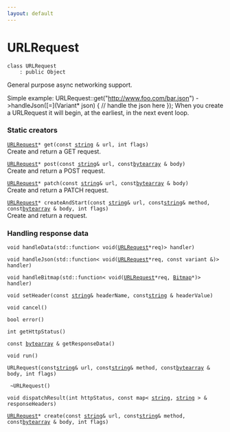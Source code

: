 ```yaml
---
layout: default
---
```


# URLRequest

```
class URLRequest
    : public Object
```


General purpose async networking support.     

Simple example:  URLRequest::get("http://www.foo.com/bar.json") ->handleJson([=](Variant* json) { // handle the json here });  When you create a URLRequest it will begin, at the earliest, in the next event loop.     
### Static creators

[`URLRequest`](/ref/app_group/URLRequest)`* get(const `[`string`](/ref/base_group/string)` & url, int flags)`<br>Create and return a GET request.

[`URLRequest`](/ref/app_group/URLRequest)`* post(const `[`string`](/ref/base_group/string)` & url, const `[`bytearray`](/ref/base_group/bytearray)` & body)`<br>Create and return a POST request.

[`URLRequest`](/ref/app_group/URLRequest)`* patch(const `[`string`](/ref/base_group/string)` & url, const `[`bytearray`](/ref/base_group/bytearray)` & body)`<br>Create and return a PATCH request.

[`URLRequest`](/ref/app_group/URLRequest)`* createAndStart(const `[`string`](/ref/base_group/string)` & url, const `[`string`](/ref/base_group/string)` & method, const `[`bytearray`](/ref/base_group/bytearray)` & body, int flags)`<br>Create and return a request.


### Handling response data

`void handleData(std::function< void(`[`URLRequest`](/ref/app_group/URLRequest)`*req)> handler)`<br>

`void handleJson(std::function< void(`[`URLRequest`](/ref/app_group/URLRequest)`*req, const variant &)> handler)`<br>

`void handleBitmap(std::function< void(`[`URLRequest`](/ref/app_group/URLRequest)`*req, `[`Bitmap`](/ref/graphics_group/Bitmap)`*)> handler)`<br>


`void setHeader(const `[`string`](/ref/base_group/string)` & headerName, const `[`string`](/ref/base_group/string)` & headerValue)`<br>

`void cancel()`<br>

`bool error()`<br>

`int getHttpStatus()`<br>

`const `[`bytearray`](/ref/base_group/bytearray)` & getResponseData()`<br>


`void run()`<br>

` URLRequest(const `[`string`](/ref/base_group/string)` & url, const `[`string`](/ref/base_group/string)` & method, const `[`bytearray`](/ref/base_group/bytearray)` & body, int flags)`<br>

` ~URLRequest()`<br>

`void dispatchResult(int httpStatus, const map< `[`string`](/ref/base_group/string)`, `[`string`](/ref/base_group/string)` > & responseHeaders)`<br>


[`URLRequest`](/ref/app_group/URLRequest)`* create(const `[`string`](/ref/base_group/string)` & url, const `[`string`](/ref/base_group/string)` & method, const `[`bytearray`](/ref/base_group/bytearray)` & body, int flags)`<br>


